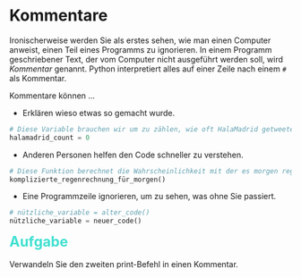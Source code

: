 
# Kommentare
Ironischerweise werden Sie als erstes sehen, wie man einen Computer anweist, einen Teil eines Programms zu ignorieren. 
In einem Programm geschriebener Text, der vom Computer nicht ausgeführt werden soll, wird *Kommentar* genannt. 
Python interpretiert alles auf einer Zeile nach einem `#` als Kommentar. 


Kommentare können ...


- Erklären wieso etwas so gemacht wurde.
````python
# Diese Variable brauchen wir um zu zählen, wie oft HalaMadrid getweeted wird.
halamadrid_count = 0

````


- Anderen Personen helfen den Code schneller zu verstehen.
````python
# Diese Funktion berechnet die Wahrscheinlichkeit mit der es morgen regnen wird.
komplizierte_regenrechnung_für_morgen()

````


- Eine Programmzeile ignorieren, um zu sehen, was ohne Sie passiert.
````Python
# nützliche_variable = alter_code()
nützliche_variable = neuer_code()

````

<span style="color:turquoise;font-weight:700;font-size:25px">
Aufgabe
</span>
<br><br>Verwandeln Sie den zweiten print-Befehl in einen Kommentar.
